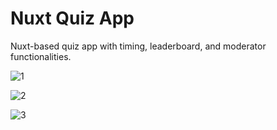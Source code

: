 # Nuxt Quiz App
 Nuxt-based quiz app with timing, leaderboard, and moderator functionalities.

![1](https://github.com/user-attachments/assets/87543f30-67c0-4a8e-bbdb-32a8d49afbf4)

![2](https://github.com/user-attachments/assets/81d2e1fc-1f2f-4a70-897b-161f711e91fa)

![3](https://github.com/user-attachments/assets/422a30d4-0793-4891-bfce-91bb5d4d1225)

